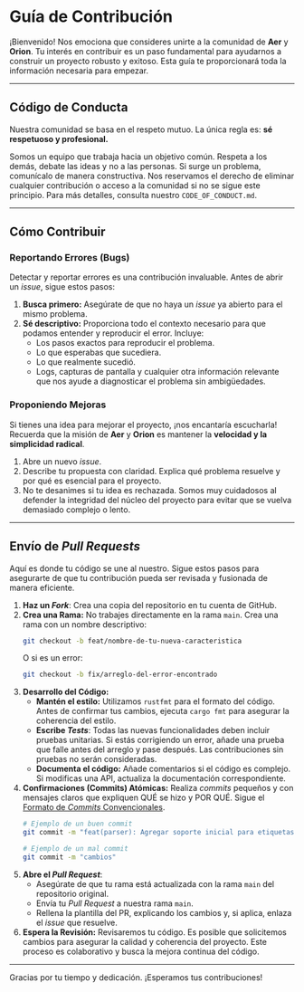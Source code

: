 # Guía de Contribución

¡Bienvenido! Nos emociona que consideres unirte a la comunidad de **Aer** y **Orion**. Tu interés en contribuir es un paso fundamental para ayudarnos a construir un proyecto robusto y exitoso. Esta guía te proporcionará toda la información necesaria para empezar.

---

## Código de Conducta

Nuestra comunidad se basa en el respeto mutuo. La única regla es: **sé respetuoso y profesional.**

Somos un equipo que trabaja hacia un objetivo común. Respeta a los demás, debate las ideas y no a las personas. Si surge un problema, comunícalo de manera constructiva. Nos reservamos el derecho de eliminar cualquier contribución o acceso a la comunidad si no se sigue este principio. Para más detalles, consulta nuestro `CODE_OF_CONDUCT.md`.

---

## Cómo Contribuir

### Reportando Errores (Bugs)

Detectar y reportar errores es una contribución invaluable. Antes de abrir un *issue*, sigue estos pasos:

1.  **Busca primero:** Asegúrate de que no haya un *issue* ya abierto para el mismo problema.
2.  **Sé descriptivo:** Proporciona todo el contexto necesario para que podamos entender y reproducir el error. Incluye:
    * Los pasos exactos para reproducir el problema.
    * Lo que esperabas que sucediera.
    * Lo que realmente sucedió.
    * Logs, capturas de pantalla y cualquier otra información relevante que nos ayude a diagnosticar el problema sin ambigüedades.

### Proponiendo Mejoras

Si tienes una idea para mejorar el proyecto, ¡nos encantaría escucharla! Recuerda que la misión de **Aer** y **Orion** es mantener la **velocidad y la simplicidad radical**.

1.  Abre un nuevo *issue*.
2.  Describe tu propuesta con claridad. Explica qué problema resuelve y por qué es esencial para el proyecto.
3.  No te desanimes si tu idea es rechazada. Somos muy cuidadosos al defender la integridad del núcleo del proyecto para evitar que se vuelva demasiado complejo o lento.

---

## Envío de *Pull Requests*

Aquí es donde tu código se une al nuestro. Sigue estos pasos para asegurarte de que tu contribución pueda ser revisada y fusionada de manera eficiente.

1.  **Haz un *Fork***: Crea una copia del repositorio en tu cuenta de GitHub.
2.  **Crea una Rama:** No trabajes directamente en la rama `main`. Crea una rama con un nombre descriptivo:
    ```bash
    git checkout -b feat/nombre-de-tu-nueva-caracteristica
    ```
    O si es un error:
    ```bash
    git checkout -b fix/arreglo-del-error-encontrado
    ```
3.  **Desarrollo del Código:**
    * **Mantén el estilo:** Utilizamos `rustfmt` para el formato del código. Antes de confirmar tus cambios, ejecuta `cargo fmt` para asegurar la coherencia del estilo.
    * **Escribe *Tests***: Todas las nuevas funcionalidades deben incluir pruebas unitarias. Si estás corrigiendo un error, añade una prueba que falle antes del arreglo y pase después. Las contribuciones sin pruebas no serán consideradas.
    * **Documenta el código:** Añade comentarios si el código es complejo. Si modificas una API, actualiza la documentación correspondiente.
4.  **Confirmaciones (Commits) Atómicas:** Realiza *commits* pequeños y con mensajes claros que expliquen QUÉ se hizo y POR QUÉ. Sigue el [Formato de *Commits* Convencionales](https://www.conventionalcommits.org/es/v1.0.0/).
    ```bash
    # Ejemplo de un buen commit
    git commit -m "feat(parser): Agregar soporte inicial para etiquetas <h1>"

    # Ejemplo de un mal commit
    git commit -m "cambios"
    ```
5.  **Abre el *Pull Request***:
    * Asegúrate de que tu rama está actualizada con la rama `main` del repositorio original.
    * Envía tu *Pull Request* a nuestra rama `main`.
    * Rellena la plantilla del PR, explicando los cambios y, si aplica, enlaza el *issue* que resuelve.
6.  **Espera la Revisión:** Revisaremos tu código. Es posible que solicitemos cambios para asegurar la calidad y coherencia del proyecto. Este proceso es colaborativo y busca la mejora continua del código.

---

Gracias por tu tiempo y dedicación. ¡Esperamos tus contribuciones!